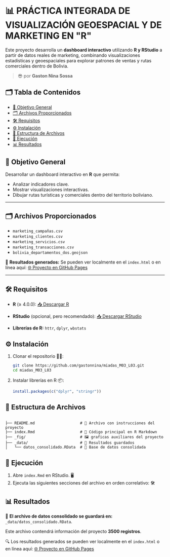 <!-- omit in toc -->
#  📊  PRÁCTICA INTEGRADA DE VISUALIZACIÓN GEOESPACIAL Y DE MARKETING EN "R"

Este proyecto desarrolla un **dashboard interactivo** utilizando **R y RStudio** a partir de datos reales de marketing, combinando visualizaciones estadísticas y geoespaciales para explorar patrones de ventas y rutas comerciales dentro de Bolivia.

> 😎 por **Gaston Nina Sossa**

<!-- omit in toc -->
## 🗂️ Tabla de Contenidos

- [🎯 Objetivo General](#-objetivo-general)
- [🗂️ Archivos Proporcionados](#️-archivos-proporcionados)
- [🛠️ Requisitos](#️-requisitos)
- [⚙️ Instalación](#️-instalación)
- [📁 Estructura de Archivos](#-estructura-de-archivos)
- [🚀 Ejecución](#-ejecución)
- [📊 Resultados](#-resultados)


## 🎯 Objetivo General

Desarrollar un dashboard interactivo en **R** que permita:
- Analizar indicadores clave.
- Mostrar visualizaciones interactivas.
- Dibujar rutas turísticas y comerciales dentro del territorio boliviano.

---

## 🗂️ Archivos Proporcionados

- `marketing_campañas.csv`
- `marketing_clientes.csv`
- `marketing_servicios.csv`
- `marketing_transacciones.csv`
- `bolivia_departamentos_dos.geojson`

📄 **Resultados generados:** Se pueden ver localmente en el `index.html` o en línea aquí: [🌐 Proyecto en GitHub Pages](https://gastonnina.github.io/miadas_M03_L03)

---

## 🛠️ Requisitos

- **R** (≥ 4.0.0): [📥 Descargar R](https://cran.r-project.org/)
- **RStudio** (opcional, pero recomendado): [📥 Descargar RStudio](https://posit.co/download/rstudio-desktop/)

- **Librerías de R:** `httr`, `dplyr`, `wbstats`

## ⚙️ Instalación

1. Clonar el repositorio 🧑‍💻:

   ```bash
   git clone https://github.com/gastonnina/miadas_M03_L03.git
   cd miadas_M03_L03
   ```

2. Instalar librerías en R 📦:

   ```r
   install.packages(c("dplyr", "stringr"))
   ```

## 📁 Estructura de Archivos

```

├── README.md                    # 📄 Archivo con instrucciones del proyecto
├── index.Rmd                    # 🔢 Código principal en R Markdown
├── _fig/                        # 🖼️ graficas auxiliares del proyecto
├── _data/                       # 📂 Resultados guardados
│   └── datos_consolidado.RData  # 💾 Base de datos consolidada
```

## 🚀 Ejecución

1. Abre `index.Rmd` en RStudio. 🖥️
2. Ejecuta las siguientes secciones del archivo en orden correlativo: 🛠️

## 📊 Resultados

📁 **El archivo de datos consolidado se guardará en:**
`_data/datos_consolidado.RData`.

Este archivo contendrá información del proyecto **3500 registros**.

🔍 Los resultados generados se pueden ver localmente en el `index.html` o en línea aquí: [🌐 Proyecto en GitHub Pages](https://gastonnina.github.io/miadas_M03_L03)